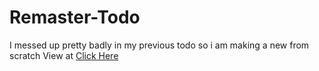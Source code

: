 # Remaster-Todo
I messed up pretty badly in my previous todo so i am making a new from scratch
View at <a href="https://prasidpoudel.github.io/Remaster-Todo/">Click Here</a>
